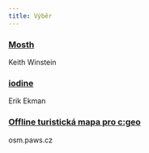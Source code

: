 ```yaml
---
title: Výběr
---
```


### [Mosth](https://mosh.org/)
Keith Winstein

### [iodine](http://code.kryo.se/iodine/)
Erik Ekman

### [Offline turistická mapa pro c:geo](http://osm.paws.cz/)
osm.paws.cz

